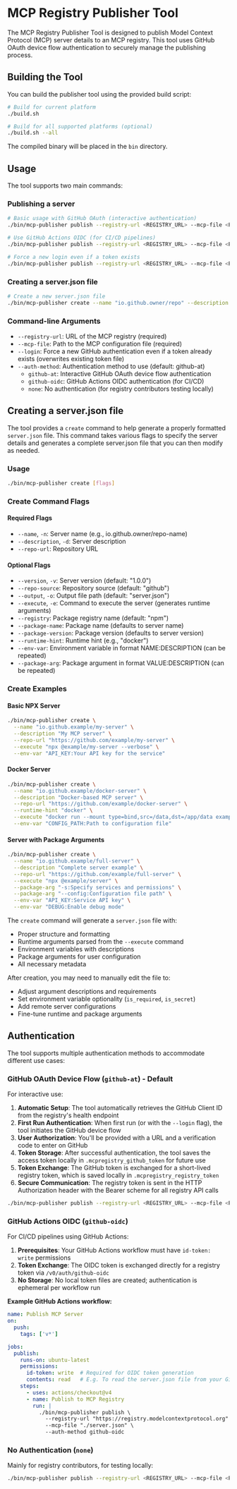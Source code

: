 # MCP Registry Publisher Tool

The MCP Registry Publisher Tool is designed to publish Model Context Protocol (MCP) server details to an MCP registry. This tool uses GitHub OAuth device flow authentication to securely manage the publishing process.

## Building the Tool

You can build the publisher tool using the provided build script:

```bash
# Build for current platform
./build.sh

# Build for all supported platforms (optional)
./build.sh --all
```

The compiled binary will be placed in the `bin` directory.

## Usage

The tool supports two main commands:

### Publishing a server

```bash
# Basic usage with GitHub OAuth (interactive authentication)
./bin/mcp-publisher publish --registry-url <REGISTRY_URL> --mcp-file <PATH_TO_MCP_FILE>

# Use GitHub Actions OIDC (for CI/CD pipelines)
./bin/mcp-publisher publish --registry-url <REGISTRY_URL> --mcp-file <PATH_TO_MCP_FILE> --auth-method github-oidc

# Force a new login even if a token exists
./bin/mcp-publisher publish --registry-url <REGISTRY_URL> --mcp-file <PATH_TO_MCP_FILE> --login
```

### Creating a server.json file

```bash
# Create a new server.json file
./bin/mcp-publisher create --name "io.github.owner/repo" --description "My server" --repo-url "https://github.com/owner/repo"
```

### Command-line Arguments

- `--registry-url`: URL of the MCP registry (required)
- `--mcp-file`: Path to the MCP configuration file (required)
- `--login`: Force a new GitHub authentication even if a token already exists (overwrites existing token file)
- `--auth-method`: Authentication method to use (default: github-at)
  - `github-at`: Interactive GitHub OAuth device flow authentication
  - `github-oidc`: GitHub Actions OIDC authentication (for CI/CD)
  - `none`: No authentication (for registry contributors testing locally)

## Creating a server.json file

The tool provides a `create` command to help generate a properly formatted `server.json` file. This command takes various flags to specify the server details and generates a complete server.json file that you can then modify as needed.

### Usage

```bash
./bin/mcp-publisher create [flags]
```

### Create Command Flags

#### Required Flags
- `--name`, `-n`: Server name (e.g., io.github.owner/repo-name)
- `--description`, `-d`: Server description
- `--repo-url`: Repository URL

#### Optional Flags
- `--version`, `-v`: Server version (default: "1.0.0")
- `--repo-source`: Repository source (default: "github")
- `--output`, `-o`: Output file path (default: "server.json")
- `--execute`, `-e`: Command to execute the server (generates runtime arguments)
- `--registry`: Package registry name (default: "npm")
- `--package-name`: Package name (defaults to server name)
- `--package-version`: Package version (defaults to server version)
- `--runtime-hint`: Runtime hint (e.g., "docker")
- `--env-var`: Environment variable in format NAME:DESCRIPTION (can be repeated)
- `--package-arg`: Package argument in format VALUE:DESCRIPTION (can be repeated)

### Create Examples

#### Basic NPX Server

```bash
./bin/mcp-publisher create \
  --name "io.github.example/my-server" \
  --description "My MCP server" \
  --repo-url "https://github.com/example/my-server" \
  --execute "npx @example/my-server --verbose" \
  --env-var "API_KEY:Your API key for the service"
```

#### Docker Server

```bash
./bin/mcp-publisher create \
  --name "io.github.example/docker-server" \
  --description "Docker-based MCP server" \
  --repo-url "https://github.com/example/docker-server" \
  --runtime-hint "docker" \
  --execute "docker run --mount type=bind,src=/data,dst=/app/data example/server" \
  --env-var "CONFIG_PATH:Path to configuration file"
```

#### Server with Package Arguments

```bash
./bin/mcp-publisher create \
  --name "io.github.example/full-server" \
  --description "Complete server example" \
  --repo-url "https://github.com/example/full-server" \
  --execute "npx @example/server" \
  --package-arg "-s:Specify services and permissions" \
  --package-arg "--config:Configuration file path" \
  --env-var "API_KEY:Service API key" \
  --env-var "DEBUG:Enable debug mode"
```

The `create` command will generate a `server.json` file with:
- Proper structure and formatting
- Runtime arguments parsed from the `--execute` command
- Environment variables with descriptions
- Package arguments for user configuration
- All necessary metadata

After creation, you may need to manually edit the file to:
- Adjust argument descriptions and requirements
- Set environment variable optionality (`is_required`, `is_secret`)
- Add remote server configurations
- Fine-tune runtime and package arguments

## Authentication

The tool supports multiple authentication methods to accommodate different use cases:

### GitHub OAuth Device Flow (`github-at`) - Default

For interactive use:

1. **Automatic Setup**: The tool automatically retrieves the GitHub Client ID from the registry's health endpoint
2. **First Run Authentication**: When first run (or with the `--login` flag), the tool initiates the GitHub device flow
3. **User Authorization**: You'll be provided with a URL and a verification code to enter on GitHub
4. **Token Storage**: After successful authentication, the tool saves the access token locally in `.mcpregistry_github_token` for future use
5. **Token Exchange**: The GitHub token is exchanged for a short-lived registry token, which is saved locally in `.mcpregistry_registry_token`
6. **Secure Communication**: The registry token is sent in the HTTP Authorization header with the Bearer scheme for all registry API calls

```bash
./bin/mcp-publisher publish --registry-url <REGISTRY_URL> --mcp-file <PATH_TO_MCP_FILE> --auth-method github-at
```

### GitHub Actions OIDC (`github-oidc`)

For CI/CD pipelines using GitHub Actions:

1. **Prerequisites**: Your GitHub Actions workflow must have `id-token: write` permissions
2. **Token Exchange**: The OIDC token is exchanged directly for a registry token via `/v0/auth/github-oidc`
3. **No Storage**: No local token files are created; authentication is ephemeral per workflow run

**Example GitHub Actions workflow:**

```yaml
name: Publish MCP Server
on:
  push:
    tags: ['v*']

jobs:
  publish:
    runs-on: ubuntu-latest
    permissions:
      id-token: write  # Required for OIDC token generation
      contents: read   # E.g. To read the server.json file from your Git repo
    steps:
      - uses: actions/checkout@v4
      - name: Publish to MCP Registry
        run: |
          ./bin/mcp-publisher publish \
            --registry-url "https://registry.modelcontextprotocol.org" \
            --mcp-file "./server.json" \
            --auth-method github-oidc
```

### No Authentication (`none`)

Mainly for registry contributors, for testing locally:

```bash
./bin/mcp-publisher publish --registry-url <REGISTRY_URL> --mcp-file <PATH_TO_MCP_FILE> --auth-method none
```
